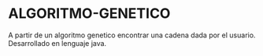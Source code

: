 # ALGORITMO-GENETICO
A partir de un algoritmo genetico encontrar una cadena dada por el usuario. Desarrollado en lenguaje java.
